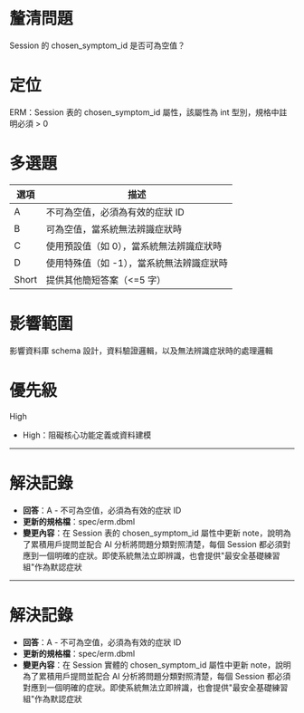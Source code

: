 # 釐清問題

Session 的 chosen_symptom_id 是否可為空值？

# 定位

ERM：Session 表的 chosen_symptom_id 屬性，該屬性為 int 型別，規格中註明必須 > 0

# 多選題

| 選項 | 描述 |
|--------|-------------|
| A | 不可為空值，必須為有效的症狀 ID |
| B | 可為空值，當系統無法辨識症狀時 |
| C | 使用預設值（如 0），當系統無法辨識症狀時 |
| D | 使用特殊值（如 -1），當系統無法辨識症狀時 |
| Short | 提供其他簡短答案（<=5 字）|

# 影響範圍

影響資料庫 schema 設計，資料驗證邏輯，以及無法辨識症狀時的處理邏輯

# 優先級

High
- High：阻礙核心功能定義或資料建模

---

# 解決記錄

- **回答**：A - 不可為空值，必須為有效的症狀 ID
- **更新的規格檔**：spec/erm.dbml
- **變更內容**：在 Session 表的 chosen_symptom_id 屬性中更新 note，說明為了累積用戶提問並配合 AI 分析將問題分類對照清楚，每個 Session 都必須對應到一個明確的症狀。即使系統無法立即辨識，也會提供"最安全基礎練習組"作為默認症狀


---

# 解決記錄

- **回答**：A - 不可為空值，必須為有效的症狀 ID
- **更新的規格檔**：spec/erm.dbml
- **變更內容**：在 Session 實體的 chosen_symptom_id 屬性中更新 note，說明為了累積用戶提問並配合 AI 分析將問題分類對照清楚，每個 Session 都必須對應到一個明確的症狀。即使系統無法立即辨識，也會提供"最安全基礎練習組"作為默認症狀

